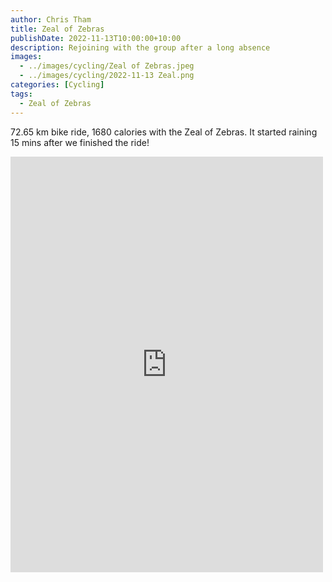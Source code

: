 ```yaml
---
author: Chris Tham
title: Zeal of Zebras
publishDate: 2022-11-13T10:00:00+10:00
description: Rejoining with the group after a long absence
images:
  - ../images/cycling/Zeal of Zebras.jpeg
  - ../images/cycling/2022-11-13 Zeal.png
categories: [Cycling]
tags:
  - Zeal of Zebras
---
```


72.65 km bike ride, 1680 calories with the Zeal of Zebras. It started raining 15 mins after we finished the ride!

<iframe src="https://www.facebook.com/plugins/post.php?href=https%3A%2F%2Fwww.facebook.com%2Fchris1.tham%2Fposts%2Fpfbid0QUdv9xwfMqyBrMY7socEgdZaR5gRdc2vA4nRnemPcUzSdKQ4uPSLAoxvinW1HeJTl&show_text=true&width=500" width="500" height="665" style="border:none;overflow:hidden" scrolling="no" frameborder="0" allowfullscreen="true" allow="autoplay; clipboard-write; encrypted-media; picture-in-picture; web-share"></iframe>

